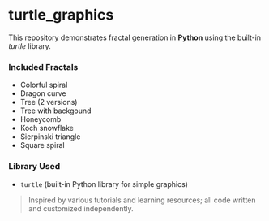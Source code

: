 # turtle_graphics

This repository demonstrates fractal generation in **Python** using the built-in *turtle* library.

### Included Fractals

- Colorful spiral  
- Dragon curve  
- Tree (2 versions)
- Tree with backgound  
- Honeycomb  
- Koch snowflake  
- Sierpinski triangle  
- Square spiral  

### Library Used

- `turtle` (built-in Python library for simple graphics)

> Inspired by various tutorials and learning resources; all code written and customized independently.
